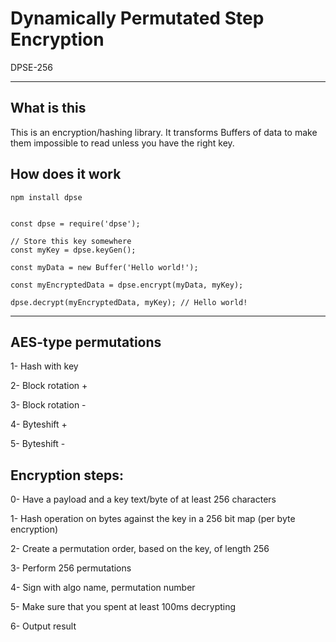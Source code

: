 # Dynamically Permutated Step Encryption

DPSE-256

---

## What is this

This is an encryption/hashing library. It transforms Buffers of data to make them impossible to read unless you have the right key.


## How does it work

`npm install dpse`

```

const dpse = require('dpse');

// Store this key somewhere
const myKey = dpse.keyGen();

const myData = new Buffer('Hello world!');

const myEncryptedData = dpse.encrypt(myData, myKey);

dpse.decrypt(myEncryptedData, myKey); // Hello world!

```

---

## AES-type permutations

1- Hash with key

2- Block rotation +

3- Block rotation -

4- Byteshift +

5- Byteshift -


## Encryption steps:

0- Have a payload and a key text/byte of at least 256 characters

1- Hash operation on bytes against the key in a 256 bit map (per byte encryption)

2- Create a permutation order, based on the key, of length 256

3- Perform 256 permutations

4- Sign with algo name, permutation number

5- Make sure that you spent at least 100ms decrypting

6- Output result 
